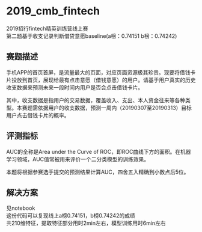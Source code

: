 # 2019_cmb_fintech
2019招行fintech精英训练营线上赛  
第二题基于收支记录判断借贷意愿baseline(a榜：0.74151 b榜：0.74242)
## 赛题描述
手机APP的首页首屏，是流量最大的页面，对应页面资源极其珍贵。现要将借钱卡片投放到首页，展现给最有点击意愿（借钱意愿）的用户。请基于用户真实的历史收支数据来预测未来一段时间内用户是否会点击借钱卡片。

其中，收支数据是指用户的交易数据，覆盖收入、支出、本人资金往来等各种类型。本赛题需依据用户的收支数据，预测一周内（20190307至20190313）目标用户点击借钱卡片的概率。
## 评测指标
AUC的全称是Area under the Curve of ROC，即ROC曲线下方的面积。在机器学习领域，AUC值常被用来评价一个二分类模型的训练效果。

本题将根据参赛选手提交的预测结果计算AUC，四舍五入精确到小数点后5位。
## 解决方案
见notebook  
这份代码可以复现线上a榜0.74151，b榜0.74242的成绩  
共210维特征，提取特征部分用时2min左右，模型训练用时6min左右 
